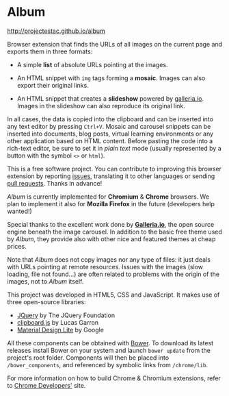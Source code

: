 # Album
http://projectestac.github.io/album

Browser extension that finds the URLs of all images on the current page and exports them in three formats:

* A simple **list** of absolute URLs pointing at the images.

* An HTML snippet with `img` tags forming a **mosaic**. Images can also export their original links.

* An HTML snippet that creates a **slideshow** powered by [galleria.io](http://galleria.io). Images in the slideshow can also reproduce its original link.

In all cases, the data is copied into the clipboard and can be inserted into any text editor by pressing `Ctrl+V`. Mosaic and carousel snippets can be inserted into documents, blog posts, virtual learning environments or any other application based on HTML content. Before pasting the code into a rich-text editor, be sure to set it in _plain text_ mode (usually represented by a button with the symbol `<>` or `html`).

This is a free software project. You can contribute to improving this browser extension by reporting [issues](https://github.com/projectestac/album/issues), translating it to other languages or sending [pull requests](https://github.com/projectestac/album/pulls). Thanks in advance!

_Album_ is currently implemented for **Chromium** & **Chrome** browsers. We plan to implement it also for **Mozilla Firefox** in the future (developers help wanted!)

Special thanks to the excellent work done by **[Galleria.io](http://galleria.io)**, the open source engine beneath the image carousel. In addition to the basic free theme used by _Album_, they provide also with other nice and featured themes at cheap prices.

Note that _Album_ does not copy images nor any type of files: it just deals with URLs pointing at remote resources. Issues with the images (slow loading, file not found...) are often related to problems with the origin of the images, not to _Album_ itself.

This project was developed in HTML5, CSS and JavaScript. It makes use of three open-source libraries:

* [JQuery](http://jquery.com) by The JQuery Foundation
* [clipboard.js](https://github.com/lgarron/clipboard.js) by Lucas Garron
* [Material Design Lite](https://www.getmdl.io) by Google

All these components can be obtained with [Bower](http://bower.io/). To download its latest releases install Bower on your system and launch `bower update` from the project's root folder. Components will then be placed into `/bower_components`, and referenced by symbolic links from `/chrome/lib`.

For more information on how to build Chrome & Chromium extensions, refer to [Chrome Developers'](https://developer.chrome.com/extensions) site.

